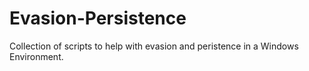# Evasion-Persistence

Collection of scripts to help with evasion and peristence in a Windows Environment.
